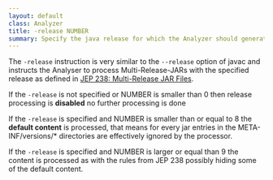 ```yaml
---
layout: default
class: Analyzer
title: -release NUMBER
summary: Specify the java release for which the Analyzer should generate meta-data. 
---
```

The `-release` instruction is very similar to the `--release` option of javac and instructs the Analyser to process Multi-Release-JARs with the specified release as defined in [JEP 238: Multi-Release JAR Files](https://openjdk.org/jeps/238).

If the `-release` is not specified or NUMBER is smaller than 0 then release processing is **disabled** no further processing is done

If the `-release` is specified and NUMBER is smaller than or equal to 8 the **default content** is processed, that means for every jar entries in the META-INF/versions/* directories are effectively ignored by the processor.

If the `-release` is specified and NUMBER is larger or equal than 9 the content is processed as with the rules from JEP 238 possibly hiding some of the default content.